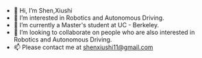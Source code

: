 - 👋 Hi, I’m Shen,Xiushi
- 👀 I’m interested in Robotics and Autonomous Driving.
- 🌱 I’m currently a Master's student at UC - Berkeley.
- 💞️ I’m looking to collaborate on people who are also interested in Robotics and Autonomous Driving.
- 📫 Please contact me at shenxiushi11@gmail.com

<!---
Xiushishen/Xiushishen is a ✨ special ✨ repository because its `README.md` (this file) appears on your GitHub profile.
You can click the Preview link to take a look at your changes.
--->

